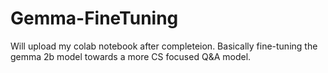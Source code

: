 # Gemma-FineTuning
Will upload my colab notebook after completeion. Basically fine-tuning the gemma 2b model towards a more CS focused Q&A model.
